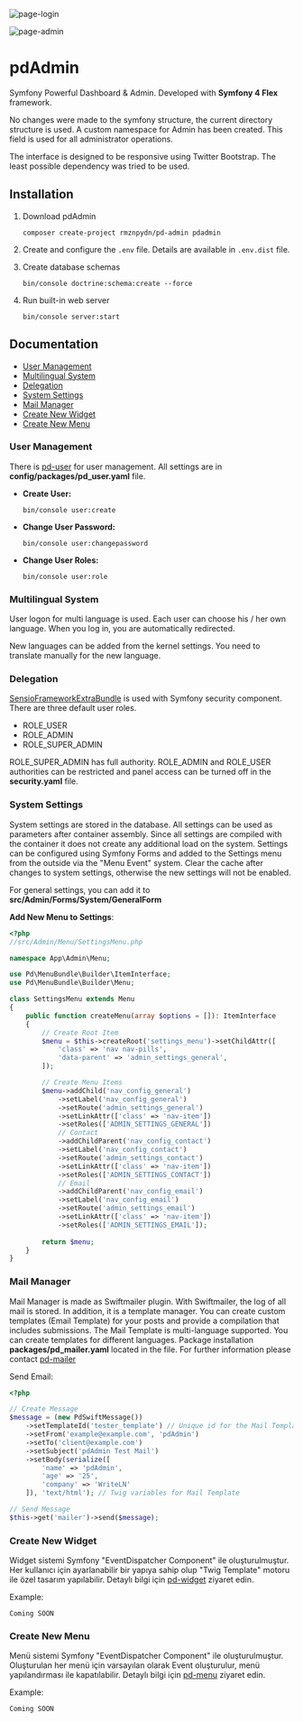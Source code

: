 ![page-login](https://user-images.githubusercontent.com/8649070/42580602-9e3bd2b0-8533-11e8-9a37-4ebb02765559.jpg)

![page-admin](https://user-images.githubusercontent.com/8649070/42580601-9e100496-8533-11e8-93bf-9d74e721ccd5.png)

pdAdmin 
=========
Symfony Powerful Dashboard & Admin. Developed with **Symfony 4 Flex** framework.

No changes were made to the symfony structure, the current directory structure is used. A custom namespace for Admin has been created. This field is used for all administrator operations. 

The interface is designed to be responsive using Twitter Bootstrap. The least possible dependency was tried to be used. 

Installation
--------------------
1. Download pdAdmin
    ```
    composer create-project rmznpydn/pd-admin pdadmin 
    ```
2. Create and configure the `.env` file. Details are available in `.env.dist` file.

3. Create database schemas
    ```
    bin/console doctrine:schema:create --force
    ```
4. Run built-in web server
     ```
     bin/console server:start
     ```

Documentation
--------------------

* [User Management](#user-management)
* [Multilingual System](#multilingual-system)
* [Delegation](#delegation)
* [System Settings](#system-settings)
* [Mail Manager](#mail-manager)
* [Create New Widget](#create-new-widget)
* [Create New Menu](#create-new-menu)

### User Management
There is [pd-user](https://github.com/rmznpydn/pd-user) for user management. All settings are in __config/packages/pd_user.yaml__ file.

* __Create User:__
    ````
    bin/console user:create
    ````
* __Change User Password:__
    ````
    bin/console user:changepassword
    ````
* __Change User Roles:__
    ````
    bin/console user:role
    ````

### Multilingual System
User logon for multi language is used. Each user can choose his / her own language.
When you log in, you are automatically redirected.

New languages can be added from the kernel settings. You need to translate manually for the new language.

### Delegation
[SensioFrameworkExtraBundle](https://symfony.com/doc/master/bundles/SensioFrameworkExtraBundle/annotations/security.html) is used with Symfony security component. There are three default user roles.

* ROLE_USER
* ROLE_ADMIN
* ROLE_SUPER_ADMIN

ROLE_SUPER_ADMIN has full authority. ROLE_ADMIN and ROLE_USER authorities can be restricted and panel access can be turned off in the __security.yaml__ file.

### System Settings
System settings are stored in the database. All settings can be used as parameters after container assembly. Since all settings are compiled with the container
it does not create any additional load on the system. Settings can be configured using Symfony Forms and added to the Settings menu from the outside via the "Menu Event" system.
Clear the cache after changes to system settings, otherwise the new settings will not be enabled.

For general settings, you can add it to __src/Admin/Forms/System/GeneralForm__

__Add New Menu to Settings__:
```php    
<?php
//src/Admin/Menu/SettingsMenu.php

namespace App\Admin\Menu;

use Pd\MenuBundle\Builder\ItemInterface;
use Pd\MenuBundle\Builder\Menu;

class SettingsMenu extends Menu
{
    public function createMenu(array $options = []): ItemInterface
    {
        // Create Root Item
        $menu = $this->createRoot('settings_menu')->setChildAttr([
            'class' => 'nav nav-pills',
            'data-parent' => 'admin_settings_general',
        ]);

        // Create Menu Items
        $menu->addChild('nav_config_general')
            ->setLabel('nav_config_general')
            ->setRoute('admin_settings_general')
            ->setLinkAttr(['class' => 'nav-item'])
            ->setRoles(['ADMIN_SETTINGS_GENERAL'])
            // Contact
            ->addChildParent('nav_config_contact')
            ->setLabel('nav_config_contact')
            ->setRoute('admin_settings_contact')
            ->setLinkAttr(['class' => 'nav-item'])
            ->setRoles(['ADMIN_SETTINGS_CONTACT'])
            // Email
            ->addChildParent('nav_config_email')
            ->setLabel('nav_config_email')
            ->setRoute('admin_settings_email')
            ->setLinkAttr(['class' => 'nav-item'])
            ->setRoles(['ADMIN_SETTINGS_EMAIL']);
            
        return $menu;
    }
}    
```

### Mail Manager
Mail Manager is made as Swiftmailer plugin. With Swiftmailer, the log of all mail is stored. 
In addition, it is a template manager. You can create custom templates (Email Template) for your posts and provide a compilation that includes submissions. 
The Mail Template is multi-language supported. You can create templates for different languages. 
Package installation __packages/pd_mailer.yaml__ located in the file. 
For further information please contact [pd-mailer](https://github.com/rmznpydn/pd-mailer)

Send Email:
```php 
<?php

// Create Message
$message = (new PdSwiftMessage())
    ->setTemplateId('tester_template') // Unique id for the Mail Template
    ->setFrom('example@example.com', 'pdAdmin')
    ->setTo('client@example.com')
    ->setSubject('pdAdmin Test Mail')
    ->setBody(serialize([
        'name' => 'pdAdmin',
        'age' => '25',
        'company' => 'WriteLN'
    ]), 'text/html'); // Twig variables for Mail Template

// Send Message
$this->get('mailer')->send($message);
```

### Create New Widget
Widget sistemi Symfony "EventDispatcher Component" ile oluşturulmuştur. Her kullanıcı için ayarlanabilir bir yapıya sahip olup "Twig Template" motoru ile özel tasarım yapılabilir.
Detaylı bilgi için [pd-widget](https://github.com/rmznpydn/pd-widget) ziyaret edin. 

Example:
```
Coming SOON
```

### Create New Menu
Menü sistemi Symfony "EventDispatcher Component" ile oluşturulmuştur. Oluşturulan her menü için varsayılan olarak Event oluşturulur, menü yapılandırması ile kapatılabilir. Detaylı bilgi için
[pd-menu](https://github.com/rmznpydn/pd-menu) ziyaret edin.

Example:
```
Coming SOON
```
